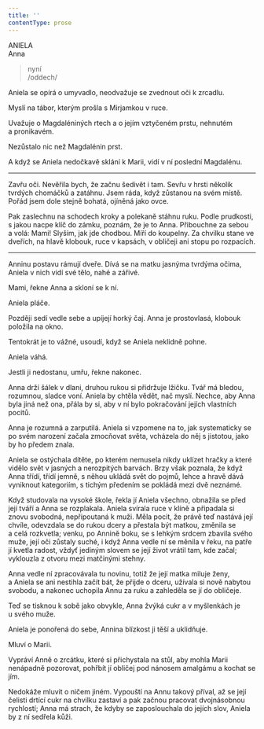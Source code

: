 ```yaml
---
title: ''
contentType: prose
---
```


<section>

ANIELA  
Anna

> nyní  
> /oddech/

Aniela se opírá o umyvadlo, neodvažuje se zvednout oči k zrcadlu.

Myslí na tábor, kterým prošla s Mirjamkou v ruce.

</section>

<section>

Uvažuje o Magdaléniných rtech a o jejím vztyčeném prstu, nehnutém a pronikavém.

</section>

<section>

Nezůstalo nic než Magdalénin prst.

A když se Aniela nedočkavě sklání k Marii, vidí v ní poslední Magdalénu.

* * *

Zavřu oči. Nevěřila bych, že začnu šedivět i tam. Sevřu v hrsti několik tvrdých chomáčků a zatáhnu. Jsem ráda, když zůstanou na svém místě. Pořád jsem dole stejně bohatá, ojíněná jako ovce.

Pak zaslechnu na schodech kroky a polekaně stáhnu ruku. Podle prudkosti, s jakou nacpe klíč do zámku, poznám, že je to Anna. Přibouchne za sebou a volá: Mami! Slyším, jak jde chodbou. Míří do koupelny. Za chvilku stane ve dveřích, na hlavě klobouk, ruce v kapsách, v obličeji ani stopu po rozpacích.

* * *

Anninu postavu rámují dveře. Dívá se na matku jasnýma tvrdýma očima, Aniela v nich vidí své tělo, nahé a zářivé.

Mami, řekne Anna a skloní se k ní.

Aniela pláče.

</section>

<section>

Později sedí vedle sebe a upíjejí horký čaj. Anna je prostovlasá, klobouk položila na okno.

Tentokrát je to vážné, usoudí, když se Aniela neklidně pohne.

Aniela váhá.

Jestli ji nedostanu, umřu, řekne nakonec.

Anna drží šálek v dlani, druhou rukou si přidržuje lžičku. Tvář má bledou, rozumnou, sladce voní. Aniela by chtěla vědět, nač myslí. Nechce, aby Anna byla jiná než ona, přála by si, aby v ní bylo pokračování jejích vlastních pocitů.

Anna je rozumná a zarputilá. Aniela si vzpomene na to, jak systematicky se po svém narození začala zmocňovat světa, vcházela do něj s jistotou, jako by ho předem znala.

Aniela se ostýchala dítěte, po kterém nemusela nikdy uklízet hračky a které vidělo svět v jasných a nerozpitých barvách. Brzy však poznala, že když Anna třídí, třídí jemně, s něhou ukládá svět do pojmů, lehce a hravě dává vyniknout kategoriím, s tichým předením se pokládá mezi dvě neznámé.

Když studovala na vysoké škole, řekla jí Aniela všechno, obnažila se před její tváří a Anna se rozplakala. Aniela svírala ruce v klíně a připadala si znovu svobodná, nepřipoutaná k muži. Měla pocit, že právě teď nastává její chvíle, odevzdala se do rukou dcery a přestala být matkou, změnila se a celá rozkvetla; venku, po Annině boku, se s lehkým srdcem zbavila svého muže, její oči zůstaly suché, i když Anna vedle ní se měnila v řeku, na patře jí kvetla radost, vždyť jediným slovem se její život vrátil tam, kde začal; vyklouzla z otvoru mezi matčinými stehny.

Anna vedle ní zpracovávala tu novinu, totiž že její matka miluje ženy, a Aniela se ani nestihla začít bát, že přijde o dceru, užívala si nově nabytou svobodu, a nakonec uchopila Annu za ruku a zahleděla se jí do obličeje.

</section>

<section>

Teď se tisknou k sobě jako obvykle, Anna žvýká cukr a v myšlenkách je u svého muže.

Aniela je ponořená do sebe, Annina blízkost ji těší a uklidňuje.

Mluví o Marii.

Vypráví Anně o zrcátku, které si přichystala na stůl, aby mohla Marii nenápadně pozorovat, pohřbít jí obličej pod nánosem amalgámu a kochat se jím.

Nedokáže mluvit o ničem jiném. Vypouští na Annu takový příval, až se její čelisti drtící cukr na chvilku zastaví a pak začnou pracovat dvojnásobnou rychlostí; Anna má strach, že kdyby se zaposlouchala do jejích slov, Aniela by z ní sedřela kůži.

</section>

